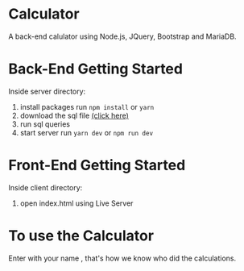 # Calculator

A back-end calulator using Node.js, JQuery, Bootstrap and MariaDB.

# Back-End Getting Started
Inside server directory:

1. install packages run `npm install` or `yarn`
2. download the sql file <a href='https://drive.google.com/file/d/1OCd-7OX3UbL0j3SpIrTzq6qS2s9sWn1w/view?usp=sharing'>(click here)</a>
3. run sql queries
4. start server run `yarn dev` or `npm run dev`


# Front-End Getting Started
Inside client directory:
1. open index.html using Live Server

# To use the Calculator
Enter with your name , that's how we know who did the calculations.
